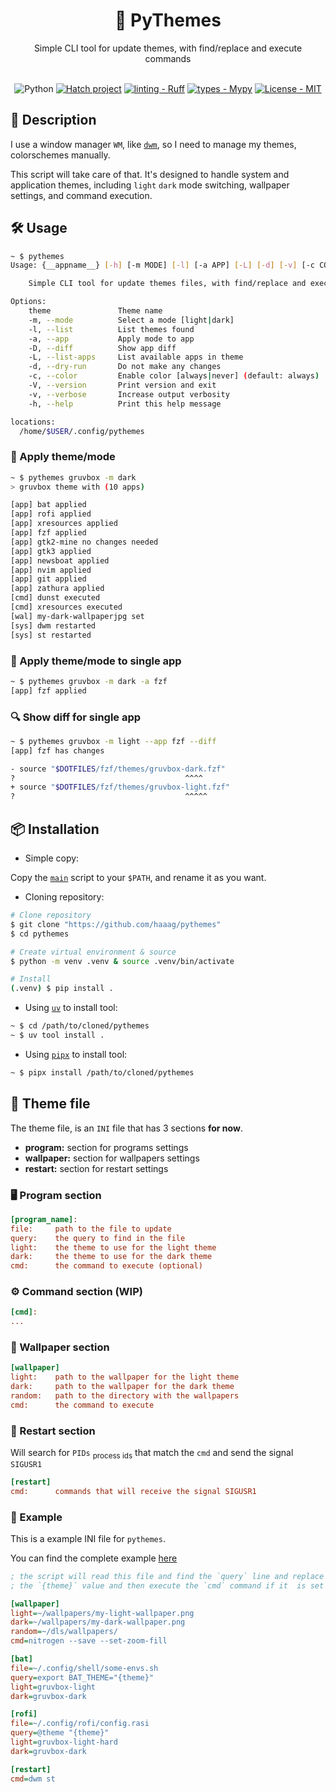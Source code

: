 <div align="center">
    <h1><b>💅 PyThemes</b></h1>
    <span>Simple CLI tool for update themes, with find/replace and execute commands</span>
<br>
<br>

![Python](https://img.shields.io/badge/python-3670A0?style=Flat&logo=python&logoColor=ffdd54)
[![Hatch project](https://img.shields.io/badge/%F0%9F%A5%9A-Hatch-4051b5.svg)](https://github.com/pypa/hatch)
[![linting - Ruff](https://img.shields.io/endpoint?url=https://raw.githubusercontent.com/charliermarsh/ruff/main/assets/badge/v0.json)](https://github.com/charliermarsh/ruff)
[![types - Mypy](https://img.shields.io/badge/types-Mypy-blue.svg)](https://github.com/python/mypy)
[![License - MIT](https://img.shields.io/badge/license-MIT-9400d3.svg)](https://spdx.org/licenses/)

</div>

## 📖 Description

I use a window manager `WM`, like [`dwm`](https://github.com/haaag/dwm), so I need to manage my themes, colorschemes manually.

This script will take care of that. It's designed to handle system and application themes, including `light` `dark` mode switching, wallpaper settings, and command execution.

## 🛠️ Usage

```sh
~ $ pythemes
Usage: {__appname__} [-h] [-m MODE] [-l] [-a APP] [-L] [-d] [-v] [-c COLOR] [--diff] [--verbose] [theme]

    Simple CLI tool for update themes files, with find/replace and execute commands.

Options:
    theme               Theme name
    -m, --mode          Select a mode [light|dark]
    -l, --list          List themes found
    -a, --app           Apply mode to app
    -D, --diff          Show app diff
    -L, --list-apps     List available apps in theme
    -d, --dry-run       Do not make any changes
    -c, --color         Enable color [always|never] (default: always)
    -V, --version       Print version and exit
    -v, --verbose       Increase output verbosity
    -h, --help          Print this help message

locations:
  /home/$USER/.config/pythemes
```

### 🎨 Apply theme/mode

```sh
~ $ pythemes gruvbox -m dark
> gruvbox theme with (10 apps)

[app] bat applied
[app] rofi applied
[app] xresources applied
[app] fzf applied
[app] gtk2-mine no changes needed
[app] gtk3 applied
[app] newsboat applied
[app] nvim applied
[app] git applied
[app] zathura applied
[cmd] dunst executed
[cmd] xresources executed
[wal] my-dark-wallpaperjpg set
[sys] dwm restarted
[sys] st restarted


```

### 🎨 Apply theme/mode to single app

```sh
~ $ pythemes gruvbox -m dark -a fzf
[app] fzf applied
```

### 🔍 Show diff for single app

```sh
~ $ pythemes gruvbox -m light --app fzf --diff
[app] fzf has changes

- source "$DOTFILES/fzf/themes/gruvbox-dark.fzf"
?                                      ^^^^
+ source "$DOTFILES/fzf/themes/gruvbox-light.fzf"
?                                      ^^^^^
```

## 📦 Installation

- Simple copy:

Copy the [`main`](./pythemes/__main__.py) script to your `$PATH`, and rename it as you want.

- Cloning repository:

```bash
# Clone repository
$ git clone "https://github.com/haaag/pythemes"
$ cd pythemes

# Create virtual environment & source
$ python -m venv .venv & source .venv/bin/activate

# Install
(.venv) $ pip install .
```

- Using [`uv`](https://github.com/astral-sh/uv) to install tool:

```sh
~ $ cd /path/to/cloned/pythemes
~ $ uv tool install .
```

- Using [`pipx`](https://github.com/pypa/pipx) to install tool:

```sh
~ $ pipx install /path/to/cloned/pythemes
```

## 📝 Theme file

The theme file, is an `INI` file that has 3 sections **for now**.

- <b>program:</b> section for programs settings
- <b>wallpaper:</b> section for wallpapers settings
- <b>restart:</b> section for restart settings

### 🖥️ Program section

```ini
[program_name]:
file:     path to the file to update
query:    the query to find in the file
light:    the theme to use for the light theme
dark:     the theme to use for the dark theme
cmd:      the command to execute (optional)
```

### ⚙️ Command section (WIP)

```ini
[cmd]:
...
```

### 🌄 Wallpaper section

```ini
[wallpaper]
light:    path to the wallpaper for the light theme
dark:     path to the wallpaper for the dark theme
random:   path to the directory with the wallpapers
cmd:      the command to execute
```

### 🔁 Restart section

Will search for `PIDs` <sub>process ids</sub> that match the `cmd` and send the signal `SIGUSR1`

```ini
[restart]
cmd:      commands that will receive the signal SIGUSR1
```

### 📝 Example

This is a example INI file for `pythemes`.

You can find the complete example [here](./example/gruvbox.ini)

```ini
; the script will read this file and find the `query` line and replace it with
; the `{theme}` value and then execute the `cmd` command if it  is set

[wallpaper]
light=~/wallpapers/my-light-wallpaper.png
dark=~/wallpapers/my-dark-wallpaper.png
random=~/dls/wallpapers/
cmd=nitrogen --save --set-zoom-fill

[bat]
file=~/.config/shell/some-envs.sh
query=export BAT_THEME="{theme}"
light=gruvbox-light
dark=gruvbox-dark

[rofi]
file=~/.config/rofi/config.rasi
query=@theme "{theme}"
light=gruvbox-light-hard
dark=gruvbox-dark

[restart]
cmd=dwm st
```
